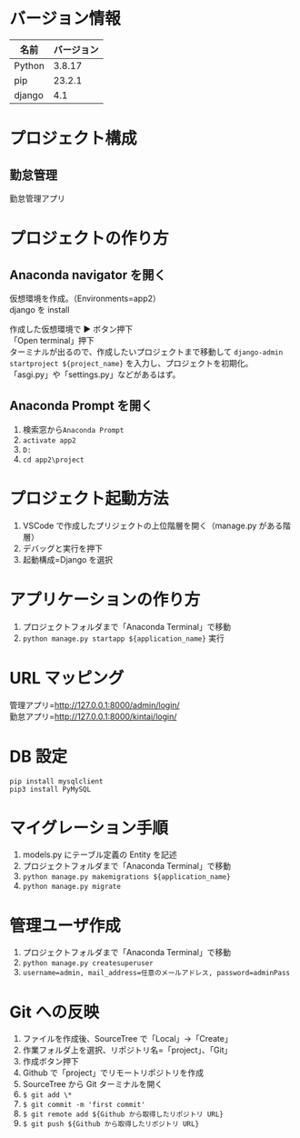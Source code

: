 # バージョン情報

| 名前   | バージョン |
| ------ | ---------- |
| Python | 3.8.17     |
| pip    | 23.2.1     |
| django | 4.1        |

# プロジェクト構成

## 勤怠管理

勤怠管理アプリ

# プロジェクトの作り方

## Anaconda navigator を開く

仮想環境を作成。（Environments=app2）  
django を install

作成した仮想環境で ▶ ボタン押下  
「Open terminal」押下  
ターミナルが出るので、作成したいプロジェクトまで移動して `django-admin startproject ${project_name}` を入力し、プロジェクトを初期化。  
「asgi.py」や「settings.py」などがあるはず。

## Anaconda Prompt を開く

1. 検索窓から`Anaconda Prompt`
2. `activate app2`
3. `D:`
4. `cd app2\project`

# プロジェクト起動方法

1. VSCode で作成したプリジェクトの上位階層を開く（manage.py がある階層）
2. デバッグと実行を押下
3. 起動構成=Django を選択

# アプリケーションの作り方

1. プロジェクトフォルダまで「Anaconda Terminal」で移動
2. `python manage.py startapp ${application_name}` 実行

# URL マッピング

管理アプリ=http://127.0.0.1:8000/admin/login/  
勤怠アプリ=http://127.0.0.1:8000/kintai/login/

# DB 設定

`pip install mysqlclient`  
`pip3 install PyMySQL`

# マイグレーション手順

1. models.py にテーブル定義の Entity を記述
2. プロジェクトフォルダまで「Anaconda Terminal」で移動
3. `python manage.py makemigrations ${application_name}`
4. `python manage.py migrate`

# 管理ユーザ作成

1. プロジェクトフォルダまで「Anaconda Terminal」で移動
2. `python manage.py createsuperuser`
3. `username=admin, mail_address=任意のメールアドレス, password=adminPass`

# Git への反映

1. ファイルを作成後、SourceTree で「Local」->「Create」
2. 作業フォルダ上を選択、リポジトリ名=「project」、「Git」
3. 作成ボタン押下
4. Github で「project」でリモートリポジトリを作成
5. SourceTree から Git ターミナルを開く
6. `$ git add \*`
7. `$ git commit -m 'first commit'`
8. `$ git remote add ${Github から取得したリポジトリ URL}`
9. `$ git push ${Github から取得したリポジトリ URL}`
